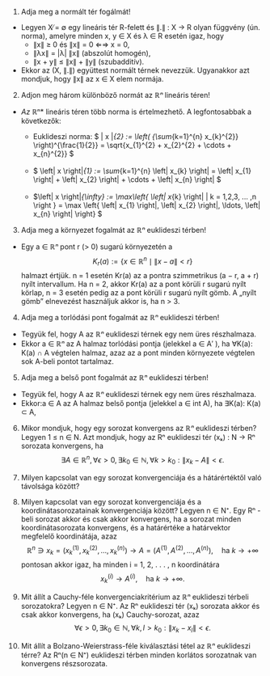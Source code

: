 1. Adja meg a normált tér fogálmát!

* Legyen X ̸= ∅ egy lineáris tér R-felett és ∥.∥ : X → R olyan függvény (ún. norma), amelyre minden x, y ∈ X és λ ∈ R esetén igaz, hogy
    * ∥x∥ ≥ 0 és ∥x∥ = 0 ⇐⇒ x = 0,
    * ∥λx∥ = |λ| ∥x∥ (abszolút homogén),
    * ∥x + y∥ ≤ ∥x∥ + ∥y∥ (szubadditív).
* Ekkor az (X, ∥.∥) együttest normált térnek nevezzük. Ugyanakkor azt mondjuk, hogy ∥x∥ az x ∈ X elem normája.

2. Adjon meg három különböző normát az ℝ*ⁿ* lineáris téren!

* *Az ℝ*ⁿ* lineáris téren több norma is értelmezhető. A legfontosabbak a következők:
    
    * Euklideszi norma: $  \| x \|_{2} := \left( {\sum_{k=1}^{n} x_{k}^{2}} \right)^{\frac{1}{2}} = \sqrt{x_{1}^{2} + x_{2}^{2} + \cdots + x_{n}^{2}} $
    <br>

    * $ \left\| x \right\|_{1} := \sum_{k=1}^{n} \left| x_{k} \right| = \left| x_{1} \right| + \left| x_{2} \right| + \cdots + \left| x_{n} \right| $
    <br>

    * $\left\| x \right\|_{\infty} := \max\left\{ \left| x_{k} \right|  | k = 1,2,3, ... ,n \right \} = \max \left\{ \left| x_{1} \right|, \left| x_{2} \right|, \ldots, \left| x_{n} \right| \right\} $ 


3. Adja meg a környezet fogalmát az ℝ*ⁿ* euklideszi térben!
* Egy a ∈ ℝ*ⁿ* pont r (> 0) sugarú környezetén a
$$ K_{r}(a) := \left\{ x \in \mathbb{R}^{n} \mid \left\| x - a \right\| < r \right\}
$$ halmazt értjük.
n = 1 esetén Kr(a) az a pontra szimmetrikus (a − r, a + r) nyílt intervallum. Ha n = 2, akkor Kr(a) az a pont körüli r sugarú nyílt körlap, n = 3 esetén pedig az a pont körüli r sugarú nyílt gömb. A „nyílt gömb” elnevezést használjuk akkor is, ha n > 3.

4. Adja meg a torlódási pont fogalmát az ℝ*ⁿ* euklideszi térben!
* Tegyük fel, hogy A az ℝ*ⁿ* euklideszi térnek egy nem üres részhalmaza. 
* Ekkor a ∈ ℝ*ⁿ* az A halmaz torlódási pontja (jelekkel a ∈ A′ ), ha ∀K(a): K(a) ∩ A végtelen halmaz, azaz az a pont minden környezete végtelen sok A-beli pontot tartalmaz.

5. Adja meg a belső pont fogalmát az ℝ*ⁿ* euklideszi térben!
* Tegyük fel, hogy A az ℝ*ⁿ* euklideszi térnek egy nem üres részhalmaza.  
* Ekkor:a ∈ A az A halmaz belső pontja (jelekkel a ∈ int A), ha ∃K(a): K(a) ⊂ A,

6. Mikor mondjuk, hogy egy sorozat konvergens az ℝ*ⁿ* euklideszi térben?
Legyen 1 ≤ n ∈ N. Azt mondjuk, hogy az Rⁿ euklideszi tér (xₖ) : N → Rⁿ  sorozata konvergens, ha
$$ \exists A \in \mathbb{R}^{n}, \forall \epsilon > 0, \exists k_{0} \in \mathbb{N}, \forall k > k_{0}: \left\| x_{k} - A \right\| < \epsilon.
 $$
7. Milyen kapcsolat van egy sorozat konvergenciája és a hátárértéktől való távolsága között?  


8. Milyen kapcsolat van egy sorozat konvergenciája és a koordinátasorozatainak konvergenciája között?
Legyen n ∈ N⁺. Egy Rⁿ -beli sorozat akkor és csak akkor konvergens, ha a sorozat minden koordinátasorozata konvergens, és a határértéke a határvektor megfelelő koordinátája, azaz $$\mathbb{R}^{n} \ni x_{k} = (x^{(1)}_k, x^{(2)}_k, \ldots, x^{(n)}_k) \rightarrow A = (A^{(1)}, A^{(2)}, \ldots, A^{(n)}), \quad \text{ha } k \rightarrow +\infty $$ pontosan akkor igaz, ha minden i = 1, 2, . . . , n koordinátára $$ x^{(i)}_k \rightarrow A^{(i)}, \quad \text{ha } k \rightarrow +\infty. $$

9. Mit állít a Cauchy-féle konvergenciakritérium az ℝ*ⁿ* euklideszi térbeli sorozatokra?
Legyen n ∈ N⁺. Az Rⁿ euklideszi tér (xₖ) sorozata akkor és csak akkor konvergens, ha (xₖ) Cauchy-sorozat, azaz $$ \forall \epsilon > 0, \exists k_{0} \in \mathbb{N}, \forall k, l > k_{0} : \left\| x_{k} - x_{l} \right\| < \epsilon.
$$

10. Mit állít a Bolzano-Weierstrass-féle kiválasztási tétel az ℝ*ⁿ* euklideszi térre?
Az Rⁿ(n ∈ N⁺) euklideszi térben minden korlátos sorozatnak van konvergens részsorozata.
